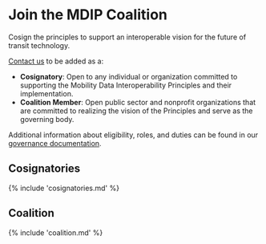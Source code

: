 # Join the MDIP Coalition

Cosign the principles to support an interoperable vision for the future of transit technology.

[Contact us](mailto://interoperablemobility@gmail.com) to be added as a:

- **Cosignatory**: Open to any individual or organization committed to supporting the Mobility Data Interoperability Principles and their implementation.
- **Coalition Member**: Open public sector and nonprofit organizations that are committed to realizing the vision of the Principles and serve as the governing body.

Additional information about eligibility, roles, and duties can be found in our [governance documentation](governance.md).

## Cosignatories

{% include 'cosignatories.md' %}

## Coalition

{% include 'coalition.md' %}
